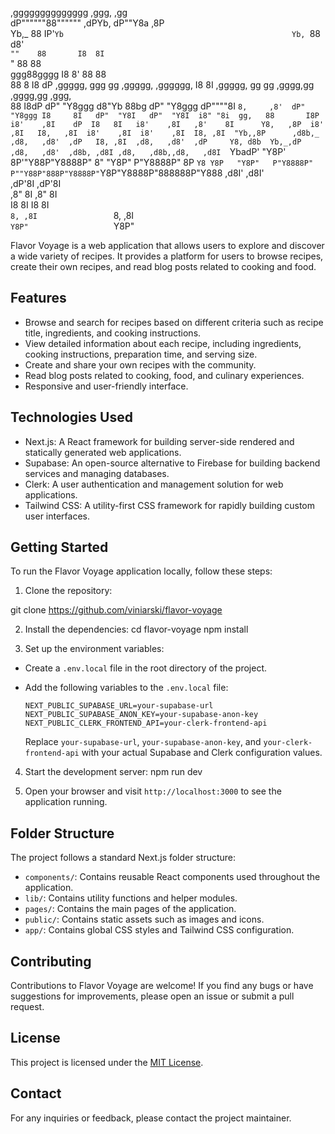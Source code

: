 ,gggggggggggggg                                                           ,ggg,         ,gg                                                       
dP""""""88"""""" ,dPYb,                                                   dP""Y8a       ,8P                                                        
Yb,_    88       IP'`Yb                                                   Yb, `88       d8'                                                        
 `""    88       I8  8I                                                    `"  88       88                                                         
     ggg88gggg   I8  8'                                                        88       88                                                         
        88   8   I8 dP    ,ggggg,       ggg    gg     ,ggggg,     ,gggggg,     I8       8I   ,ggggg,    gg     gg    ,gggg,gg    ,gggg,gg   ,ggg,  
        88       I8dP    dP"  "Y8ggg   d8"Yb   88bg  dP"  "Y8ggg  dP""""8I     `8,     ,8'  dP"  "Y8ggg I8     8I   dP"  "Y8I   dP"  "Y8I  i8" "8i 
  gg,   88       I8P    i8'    ,8I    dP  I8   8I   i8'    ,8I   ,8'    8I      Y8,   ,8P  i8'    ,8I   I8,   ,8I  i8'    ,8I  i8'    ,8I  I8, ,8I 
   "Yb,,8P      ,d8b,_ ,d8,   ,d8'  ,dP   I8, ,8I  ,d8,   ,d8'  ,dP     Y8, d8b  Yb,_,dP  ,d8,   ,d8'  ,d8b, ,d8I ,d8,   ,d8b,,d8,   ,d8I  `YbadP' 
     "Y8P'      8P'"Y88P"Y8888P"    8"     "Y8P"   P"Y8888P"    8P      `Y8 Y8P   "Y8P"   P"Y8888P"    P""Y88P"888P"Y8888P"`Y8P"Y8888P"888888P"Y888
                                                                                                             ,d8I'                   ,d8I'         
                                                                                                           ,dP'8I                  ,dP'8I          
                                                                                                          ,8"  8I                 ,8"  8I          
                                                                                                          I8   8I                 I8   8I          
                                                                                                          `8, ,8I                 `8, ,8I          
                                                                                                           `Y8P"                   `Y8P"           

Flavor Voyage is a web application that allows users to explore and discover a wide variety of recipes. It provides a platform for users to browse recipes, create their own recipes, and read blog posts related to cooking and food.

## Features

- Browse and search for recipes based on different criteria such as recipe title, ingredients, and cooking instructions.
- View detailed information about each recipe, including ingredients, cooking instructions, preparation time, and serving size.
- Create and share your own recipes with the community.
- Read blog posts related to cooking, food, and culinary experiences.
- Responsive and user-friendly interface.

## Technologies Used

- Next.js: A React framework for building server-side rendered and statically generated web applications.
- Supabase: An open-source alternative to Firebase for building backend services and managing databases.
- Clerk: A user authentication and management solution for web applications.
- Tailwind CSS: A utility-first CSS framework for rapidly building custom user interfaces.

## Getting Started

To run the Flavor Voyage application locally, follow these steps:

1. Clone the repository:

git clone https://github.com/viniarski/flavor-voyage

2. Install the dependencies:
cd flavor-voyage
npm install

3. Set up the environment variables:
- Create a `.env.local` file in the root directory of the project.
- Add the following variables to the `.env.local` file:

  ```
  NEXT_PUBLIC_SUPABASE_URL=your-supabase-url
  NEXT_PUBLIC_SUPABASE_ANON_KEY=your-supabase-anon-key
  NEXT_PUBLIC_CLERK_FRONTEND_API=your-clerk-frontend-api
  ```

  Replace `your-supabase-url`, `your-supabase-anon-key`, and `your-clerk-frontend-api` with your actual Supabase and Clerk configuration values.

4. Start the development server:
npm run dev

5. Open your browser and visit `http://localhost:3000` to see the application running.

## Folder Structure

The project follows a standard Next.js folder structure:

- `components/`: Contains reusable React components used throughout the application.
- `lib/`: Contains utility functions and helper modules.
- `pages/`: Contains the main pages of the application.
- `public/`: Contains static assets such as images and icons.
- `app/`: Contains global CSS styles and Tailwind CSS configuration.

## Contributing

Contributions to Flavor Voyage are welcome! If you find any bugs or have suggestions for improvements, please open an issue or submit a pull request.

## License

This project is licensed under the [MIT License](LICENSE).

## Contact

For any inquiries or feedback, please contact the project maintainer.

